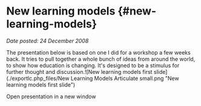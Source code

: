 # New learning models {#new-learning-models}

_Date posted: 24 December 2008_

The presentation below is based on one I did for a workshop a few weeks back. It tries to pull together a whole bunch of ideas from around the world, to show how education is changing. It's designed to be a stimulus for further thought and discussion.![New learning models first slide](./exportlc.php_files/New Learning Models Articulate small.png "New learning models first slide")

Open presentation in a new window